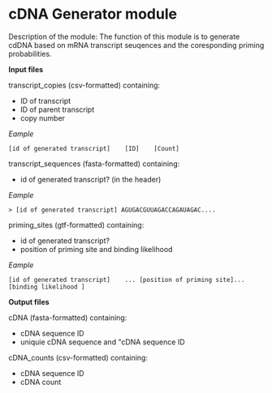 # cDNA Generator module

Description of the module:
The function of this module is to generate cdDNA based on mRNA transcript seuqences and the coresponding priming probabilities. 


**Input files**


transcript_copies (csv-formatted) containing:

- ID of transcript
- ID of parent transcript
- copy number


_Eample_

`[id of generated transcript]    [ID]    [Count]`


transcript_sequences (fasta-formatted) containing:
 
- id of generated transcript? (in the header)

_Eample_

`> [id of generated transcript]
AGUGACGUUAGACCAGAUAGAC....`


priming_sites (gtf-formatted) containing:

- id of generated transcript?
- position of priming site and binding likelihood 

_Eample_

`[id of generated transcript]    ... [position of priming site]... [binding likelihood ]`


**Output files**

cDNA (fasta-formatted) containing:

- cDNA sequence ID
- uniquie cDNA sequence and "cDNA sequence ID



cDNA_counts (csv-formatted) containing:

- cDNA sequence ID
- cDNA count






